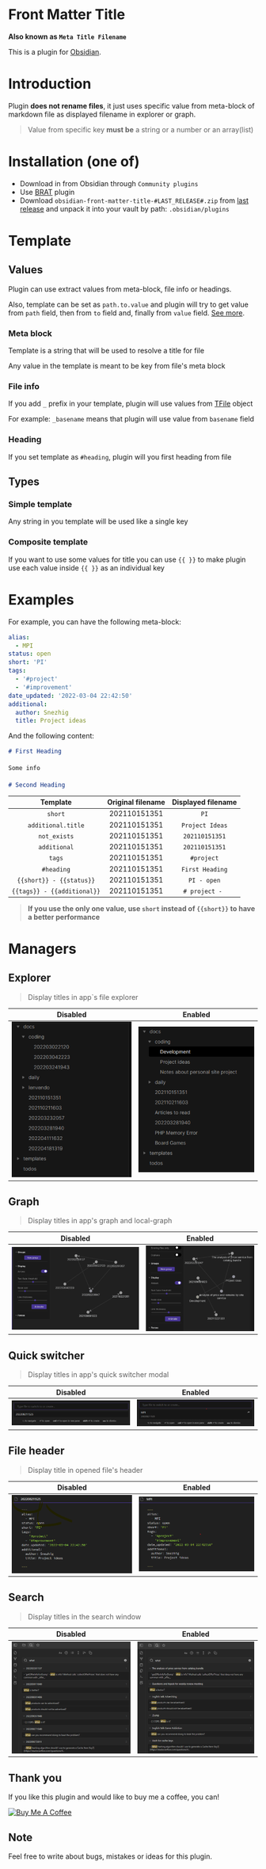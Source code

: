# Front Matter Title

__Also known as `Meta Title Filename`__

This is a plugin for [Obsidian](https://obsidian.md).

# Introduction

Plugin **does not rename files**,
it just uses specific value from meta-block of markdown file as displayed filename in explorer or graph.

> Value from specific key **must be** a string or a number or an array(list)

# Installation (one of)

* Download in from Obsidian through `Community plugins`
* Use [BRAT](https://github.com/TfTHacker/obsidian42-brat) plugin
* Download `obsidian-front-matter-title-#LAST_RELEASE#.zip`
  from [last release](https://github.com/Snezhig/obsidian-front-matter-title/releases/latest/) and unpack it into your
  vault by path: `.obsidian/plugins`

# Template

## Values

Plugin can use extract values from meta-block, file info or headings.

Also, template can be set as `path.to.value` and plugin will try to get value from `path` field, then from `to` field
and, finally from `value` field. [See more](#Examples).

### Meta block

Template is a string that will be used to resolve a title for file

Any value in the template is meant to be key from file's meta block

### File info

If you add `_` prefix in your template, plugin will use values
from [TFile](https://github.com/obsidianmd/obsidian-api/blob/master/obsidian.d.ts) object

For example: `_basename` means that plugin will use value from `basename` field

### Heading

If you set template as `#heading`, plugin will you first heading from file

## Types

### Simple template

Any string in you template will be used like a single key

### Composite template

If you want to use some values for title you can use `{{ }}` to make plugin use each value inside ``{{ }}`` as an
individual key

# Examples

For example, you can have the following meta-block:

```yaml
alias:
  - MPI
status: open
short: 'PI'
tags:
  - '#project'
  - '#improvement'
date_updated: '2022-03-04 22:42:50'
additional:
  author: Snezhig
  title: Project ideas

```

And the following content:

```markdown
# First Heading

Some info

# Second Heading
```

|          Template           | Original filename | Displayed filename |
|:---------------------------:|:-----------------:|:------------------:|
|           `short`           |   202110151351    |        `PI`        |
|     `additional.title`      |   202110151351    |  `Project Ideas`   |
|        `not_exists`         |   202110151351    |   `202110151351`   |
|        `additional`         |   202110151351    |   `202110151351`   |
|           `tags`            |   202110151351    |     `#project`     |
|         `#heading`          |   202110151351    |  `First Heading`   |
|  `{{short}} - {{status}}`   |   202110151351    |    `PI - open`     |
| `{{tags}} - {{additional}}` |   202110151351    |   `# project - `   |

> **If you use the only one value, use `short` instead of `{{short}}` to have a better performance**

# Managers

## Explorer

> Display titles in app`s file explorer

|                 Disabled                 |                      Enabled                       |
|:----------------------------------------:|:--------------------------------------------------:|
| ![](./github/images/Common%20Folder.png) | ![](./github/images/Structure%20with%20plugin.png) |

## Graph

> Display titles in app's graph and local-graph

|                Disabled                 |                    Enabled                     |
|:---------------------------------------:|:----------------------------------------------:|
| ![](./github/images/Common%20graph.png) | ![](./github/images/Graph%20with%20plugin.png) |

## Quick switcher

> Display titles in app's quick switcher modal

|                    Disabled                     |                    Enabled                     |
|:-----------------------------------------------:|:----------------------------------------------:|
| ![](./github/images/Quick%20Switcher%20off.png) | ![](./github/images/Quick%20Switcher%20on.png) |

## File header

> Display title in opened file's header

|                   Disabled                   |                   Enabled                   |
|:--------------------------------------------:|:-------------------------------------------:|
| ![](./github/images/File%20header%20off.png) | ![](./github/images/File%20header%20on.png) |


## Search

> Display titles in the search window

|                   Disabled                   |                   Enabled                   |
|:--------------------------------------------:|:-------------------------------------------:|
| ![](./github/images/SearchOff.png) | ![](./github/images/SearchOn.png) |


## Thank you

If you like this plugin and would like to buy me a coffee, you can!

<a href="https://www.buymeacoffee.com/snezhig" target="_blank">
<img src="https://cdn.buymeacoffee.com/buttons/v2/default-violet.png" alt="Buy Me A Coffee" style="height: 60px !important;width: 217px !important;" >
</a>

## Note

Feel free to write about bugs, mistakes or ideas for this plugin.
